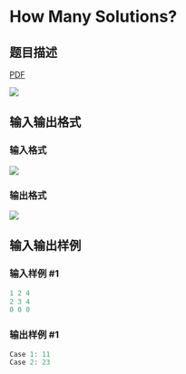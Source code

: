 # How Many Solutions?

## 题目描述

[problemUrl]: https://uva.onlinejudge.org/index.php?option=com_onlinejudge&Itemid=8&category=21&page=show_problem&problem=1899

[PDF](https://uva.onlinejudge.org/external/109/p10958.pdf)

![](https://cdn.luogu.com.cn/upload/vjudge_pic/UVA10958/3a8e168a447c77fbbfefa58101461bb747fae095.png)

## 输入输出格式

### 输入格式

![](https://cdn.luogu.com.cn/upload/vjudge_pic/UVA10958/d6278ba473a42b2e0082568be923230838bad5e0.png)

### 输出格式

![](https://cdn.luogu.com.cn/upload/vjudge_pic/UVA10958/38599132ef327403c3163e201056411cf69e883b.png)

## 输入输出样例

### 输入样例 #1

```cpp
1 2 4
2 3 4
0 0 0
```


### 输出样例 #1

```cpp
Case 1: 11
Case 2: 23
```


